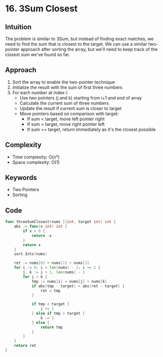 # 16. 3Sum Closest

## Intuition

The problem is similar to 3Sum, but instead of finding exact matches, we need to find the sum that is closest to the target. We can use a similar two-pointer approach after sorting the array, but we'll need to keep track of the closest sum we've found so far.

## Approach

1. Sort the array to enable the two-pointer technique
2. Initialize the result with the sum of first three numbers
3. For each number at index i:
    - Use two pointers (j and k) starting from i+1 and end of array
    - Calculate the current sum of three numbers
    - Update the result if current sum is closer to target
    - Move pointers based on comparison with target:
        - If sum < target, move left pointer right
        - If sum > target, move right pointer left
        - If sum == target, return immediately as it's the closest possible

## Complexity

- Time complexity: O(n²)
- Space complexity: O(1)

## Keywords

- Two Pointers
- Sorting

## Code

```go
func threeSumClosest(nums []int, target int) int {
    abs := func(x int) int {
        if x < 0 {
            return -x
        }
        return x
    }
    sort.Ints(nums)

    ret := nums[0] + nums[1] + nums[2]
    for i := 0; i < len(nums) - 2; i += 1 {
        j, k := i + 1, len(nums) - 1
        for j < k {
            tmp := nums[i] + nums[j] + nums[k]
            if abs(tmp - target) < abs(ret - target) {
                ret = tmp
            }

            if tmp < target {
                j += 1
            } else if tmp > target {
                k -= 1
            } else {
                return tmp
            }
        }
    }
    return ret
}
```
